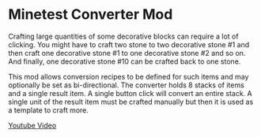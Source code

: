 Minetest Converter Mod
==========

Crafting large quantities of some decorative blocks can require a lot of clicking.
You might have to craft two stone to two decorative stone #1 and then craft one decorative stone #1 to one decorative stone #2 and so on.
And finally, one decorative stone #10 can be crafted back to one stone.

This mod allows conversion recipes to be defined for such items and may optionally be set as bi-directional.
The converter holds 8 stacks of items and a single result item.
A single button click will convert an entire stack.
A single unit of the result item must be crafted manually but then it is used as a template to craft more.

[Youtube Video](https://www.youtube.com/watch?v=55ByB2YXSqU)
